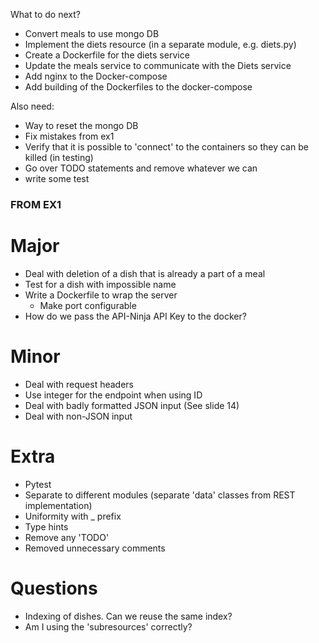 What to do next?

* Convert meals to use mongo DB
* Implement the diets resource (in a separate module, e.g. diets.py)
* Create a Dockerfile for the diets service
* Update the meals service to communicate with the Diets service
* Add nginx to the Docker-compose
* Add building of the Dockerfiles to the docker-compose


Also need:
* Way to reset the mongo DB
* Fix mistakes from ex1
* Verify that it is possible to 'connect' to the containers so they can be killed (in testing)
* Go over TODO statements and remove whatever we can
* write some test




### FROM EX1

# Major
* Deal with deletion of a dish that is already a part of a meal
* Test for a dish with impossible name
* Write a Dockerfile to wrap the server
    - Make port configurable
* How do we pass the API-Ninja API Key to the docker?

# Minor
* Deal with request headers
* Use integer for the endpoint when using ID
* Deal with badly formatted JSON input (See slide 14)
* Deal with non-JSON input


# Extra
* Pytest
* Separate to different modules (separate 'data' classes from REST implementation)
* Uniformity with _ prefix
* Type hints
* Remove any 'TODO'
* Removed unnecessary comments

# Questions
* Indexing of dishes. Can we reuse the same index?
* Am I using the 'subresources' correctly?

